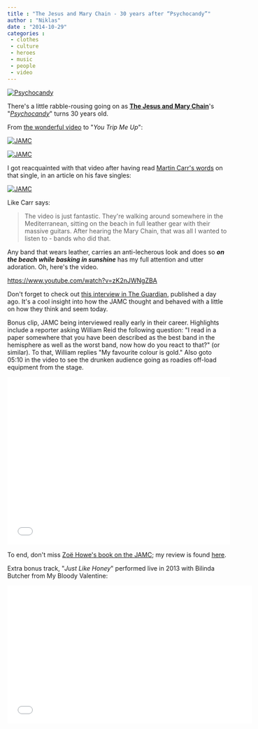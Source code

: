 ```yaml
---
title : "The Jesus and Mary Chain - 30 years after “Psychocandy”"
author : "Niklas"
date : "2014-10-29"
categories : 
 - clothes
 - culture
 - heroes
 - music
 - people
 - video
---
```


[![Psychocandy](https://niklasblog.com/wp-content/psychocandy.jpg)](https://niklasblog.com/wp-content/psychocandy.jpg)

There's a little rabble-rousing going on as **[The Jesus and Mary Chain](http://en.wikipedia.org/wiki/The_Jesus_and_Mary_Chain)**'s "_[Psychocandy](http://en.wikipedia.org/wiki/Psychocandy)_" turns 30 years old.

From [the wonderful video](https://www.youtube.com/watch?v=zK2nJWNgZBA) to "_You Trip Me Up_":

[![JAMC](https://niklasblog.com/wp-content/2014-10-29_13-37-404x300.png)](https://niklasblog.com/wp-content/2014-10-29_13-37.png)

[![JAMC](https://niklasblog.com/wp-content/2014-10-29_13-36-442x300.png)](https://niklasblog.com/wp-content/2014-10-29_13-36.png)

I got reacquainted with that video after having read [Martin Carr's words](http://thequietus.com/articles/16578-martin-carr-the-boo-radleys-favourite-songs-interview?page=6) on that single, in an article on his fave singles:

[![JAMC](https://niklasblog.com/wp-content/2014-10-29_13-34.png)](https://niklasblog.com/wp-content/2014-10-29_13-34.png)

Like Carr says:

> The video is just fantastic. They're walking around somewhere in the Mediterranean, sitting on the beach in full leather gear with their massive guitars. After hearing the Mary Chain, that was all I wanted to listen to - bands who did that.

Any band that wears leather, carries an anti-lecherous look and does so _**on the beach while basking in sunshine**_ has my full attention and utter adoration. Oh, here's the video.

https://www.youtube.com/watch?v=zK2nJWNgZBA

Don't forget to check out [this interview in The Guardian](http://www.theguardian.com/music/2014/oct/26/jesus-and-mary-chain-psychocandy-live-interview), published a day ago. It's a cool insight into how the JAMC thought and behaved with a little on how they think and seem today.

Bonus clip, JAMC being interviewed really early in their career. Highlights include a reporter asking William Reid the following question: "I read in a paper somewhere that you have been described as the best band in the hemisphere as well as the worst band, now how do you react to that?" (or similar). To that, William replies "My favourite colour is gold." Also goto 05:10 in the video to see the drunken audience going as roadies off-load equipment from the stage.

<iframe width="510" height="383" src="//www.youtube-nocookie.com/embed/y7af9LEUUpM?rel=0" frameborder="0" allowfullscreen></iframe>

To end, don't miss [Zoë Howe's book on the JAMC](https://www.goodreads.com/book/show/21252921); my review is found [here](https://niklasblog.com/?p=15892).

Extra bonus track, "_Just Like Honey_" performed live in 2013 with Bilinda Butcher from My Bloody Valentine:

<iframe width="560" height="315" src="//www.youtube-nocookie.com/embed/KZdlZJRa6W4?rel=0" frameborder="0" allowfullscreen></iframe>
